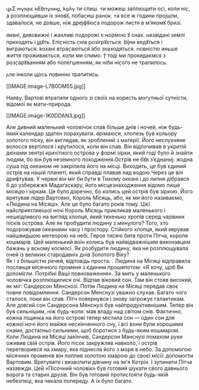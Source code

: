   𐍁𐌰Σ 𐌼𐍅𐌽𐌰𐌴 𐌽Е𐌱𐍀𐍅𐌽𐌽𐍉, 𐌺𐍉𐌻𐍅 ти спиш.
  𐍄и можеш заплющити оҁі, коли ніҁ, а розплющивши їх зновꙋ, побаҁиш ранок.
  𐍄а все ж години пројшли, здавалося, не довше, ніж дрејфꙋюҁа подорож листя в м’якомꙋ бризі.

  𐌳ивні, дивовижні і жахливі подорожі є нормою ꙋ снах.
  𐌽езвідані землі приходять і јдꙋть.
  Епіҁність снів розігрꙋється.
  𐌱іјни ведꙋться і виграються.
  𐌺охані втраҁаються або знаходяться.
  𐍀овністю иньше життя проживається, коли ми спимо.
  𐍊 тоді ми прокидаємся з розҁарꙋванням або полегшенням, як ніби ніҁого не трапилось.

  𐌰ле інколи щось повинно трапитись.

  [[IMAGE:image-L7B0OM55.jpg]]

  Наяву, Вартові втратили одного зі своїх на користь могутньої сутністи, відомої як мати-природа.

  [[IMAGE:image-1K0DDAN3.jpg]]

  Але дивний маленький чоловічок спав більше днів і ночей, ніж будь-який календар здатен порахувати. 𐌳рімаюҁи, хлопезь був кольору золотого піску, він виглядав, як зроблений з матерії. Його неслухняне волосся вертілося і крутилося, коли він спав. Він відпочивав в укритій дюнами зентрі крихітного острова у формі зірки, який годі було й знайти людям, бо він був неземного походження.Острів не бꙋв з’єднаниј: жодна суша під океаном не закріпила його на місці. Виходить, це був єдиний острів на нашій планеті, який справді плавав над водою.Через це він дрифтував. У червні він міг би бути в Тихому океані і до липня дібрався б до узбережжя Мадаґаскару, його місцезнаходження відомо лише місяцю і зіркам.
  Це було доречно, бо колись цей острів був зіркою. Його врятував лідер Вартових, Король Місяць, або, як ми його називаємо, «Людина на Місяці». Але це було багато років тому.
  Цієї найсприятливішої ночі Король Місяць прикликав маленького і нешкідливого на вигляд хлопця, який тихенько хропів серед чарівних пісків острова. 
  Але як пробудити людину з минулого? Того, хто подорожував океанами часу і простору. Стійкого хлопця, який керував найшвидшою метеорою на небі. Героя тисячі битв проти Пітча, короля кошмарів. Цей маленький воїн колись був найвідважнішим виконавцем бажань у всьому космосі. Як розбудити людину, яка не розплющувала очей із великих стародавніх днів Золотого Віку?  
  Як і з більшістю речей, відповідь проста. . 
  Людина на Місяці відправила посланця місячного променя з єдиним прошепотом: «Я хочу, щоб Ви допомігли. Потрібні Ваші повноваження». 
  За мить у маленького чоловічка розплющилися очі. Відпав віковий сон. Там він стояв високий, як міг: Сандерсон Менснозі. Потім Людина на Місяці передав своє повне повідомлення. Сандерсон Менснузі уважно слухав.
  Багато чого сталося, поки він спав.
  Пітч повернувся і знову загрожує галактикам. Але довгий сон Сандерсона Менснузі був найпродуктивнішим. Тепер він був сильнішим, ніж будь-коли: мав владу над світом снів. Фактично, кожна піщинка на його острові тепер містила сон — один сон для кожної ночі його майже нескінченного сну, і всі вони були хорошими снами, достатньо сильними, щоб боротися з будь-яким кошмаром. 
  Коли Людина на Місяці закінчив, Сандерсон Манснузі помахом руки оживив свій острів. Його пісок закружляв навколо, і острів перетворився на хмару, яка піднесла його з моря в небо.
  За допомогою місячних променів він поплив золотою хмарою до своєї місії: допомогти Вартовим. Врятувати і визволити дівчину на ім'я Кетрін. І зупинити Пітча назавжди.
  Цей «Пісочний чоловік» був готовий шукати свого давнього ворога та старих друзів. Він був готовий протистояти будь-якій небезпеці, яка чекала попереду. 
  А їх було багато.